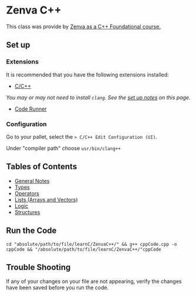 # Zenva C++

This class was provide by [Zenva as a C++ Foundational course.](https://academy.zenva.com/course/c-foundations/)

## Set up

### Extensions 

It is recommended that you have the following extensions installed: 

- [C/C++](https://marketplace.visualstudio.com/items?itemName=ms-vscode.cpptools)

*You may or may not need to install `clang`. See the [set up notes](https://code.visualstudio.com/docs/cpp/config-clang-mac) on this page.*

- [Code Runner](https://marketplace.visualstudio.com/items?itemName=formulahendry.code-runner)

### Configuration 

Go to your pallet, select the `> C/C++ Edit Configuration (UI)`. 

Under "compiler path" choose `usr/bin/clang++`

## Tables of Contents

 - [General Notes](./Notes.md)
 - [Types](./types/README.md)
 - [Operators](./operators/README.md)
 - [Lists (Arrays and Vectors)](./lists/README.md)
 - [Logic](./logic/README.md)
 - [Structures](./structures/README.md)

## Run the Code

`cd "absolute/path/to/file/learnC/ZenvaC++/" && g++ cppCode.cpp -o cppCode && "/absolute/path/to/file/learnC/ZenvaC++/"cppCode`

## Trouble Shooting 

If any of your changes on your file are not appearing, verify the changes have been saved before you run the code.
